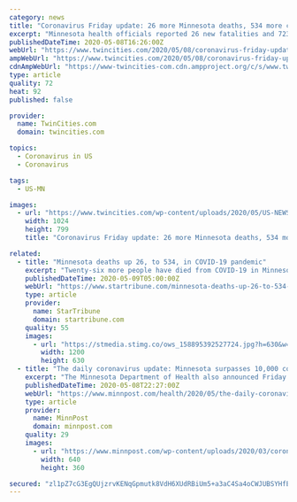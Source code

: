 ```yaml
---
category: news
title: "Coronavirus Friday update: 26 more Minnesota deaths, 534 more confirmed cases"
excerpt: "Minnesota health officials reported 26 new fatalities and 723 additional confirmed cases of coronavirus Friday. That brings the total number of Minnesotans who have died to 534 and the total"
publishedDateTime: 2020-05-08T16:26:00Z
webUrl: "https://www.twincities.com/2020/05/08/coronavirus-friday-update-26-more-minnesota-deaths-534-more-confirmed-cases/"
ampWebUrl: "https://www.twincities.com/2020/05/08/coronavirus-friday-update-26-more-minnesota-deaths-534-more-confirmed-cases/amp/"
cdnAmpWebUrl: "https://www-twincities-com.cdn.ampproject.org/c/s/www.twincities.com/2020/05/08/coronavirus-friday-update-26-more-minnesota-deaths-534-more-confirmed-cases/amp/"
type: article
quality: 72
heat: 92
published: false

provider:
  name: TwinCities.com
  domain: twincities.com

topics:
  - Coronavirus in US
  - Coronavirus

tags:
  - US-MN

images:
  - url: "https://www.twincities.com/wp-content/uploads/2020/05/US-NEWS-CORONAVIRUS-NEW-STRAIN-ZUM.jpg?w=1024&h=800"
    width: 1024
    height: 799
    title: "Coronavirus Friday update: 26 more Minnesota deaths, 534 more confirmed cases"

related:
  - title: "Minnesota deaths up 26, to 534, in COVID-19 pandemic"
    excerpt: "Twenty-six more people have died from COVID-19 in Minnesota, state health officials reported today, as the number of confirmed cases across the state grew to 10,088."
    publishedDateTime: 2020-05-09T05:00:00Z
    webUrl: "https://www.startribune.com/minnesota-deaths-up-26-to-534-in-covid-19-pandemic/570308322/"
    type: article
    provider:
      name: StarTribune
      domain: startribune.com
    quality: 55
    images:
      - url: "https://stmedia.stimg.co/ows_158895392527724.jpg?h=630&w=1200&fit=crop&bg=999&crop=faces"
        width: 1200
        height: 630
  - title: "The daily coronavirus update: Minnesota surpasses 10,000 confirmed cases; state bans large, in-person graduation ceremonies"
    excerpt: "The Minnesota Department of Health also announced Friday another 26 Minnesotans have died of COVID-19, bringing the total number of deaths in the state to 534."
    publishedDateTime: 2020-05-08T22:27:00Z
    webUrl: "https://www.minnpost.com/health/2020/05/the-daily-coronavirus-update-minnesota-surpasses-10000-confirmed-cases-state-bans-large-in-person-graduation-ceremonies/"
    type: article
    provider:
      name: MinnPost
      domain: minnpost.com
    quality: 29
    images:
      - url: "https://www.minnpost.com/wp-content/uploads/2020/03/coronavirusCDC640.png"
        width: 640
        height: 360

secured: "zl1pZ7cG3EgQUjzrvKENqGpmutk8VdH6XUdRBiUm5+a3aC4Sa4oCWJUBSYHfEAE41AbYWOPoje0tZFEDzKtVAh0Ln5g9u2FIRM33U6/q22tysmqm0b8OhJhgOLghuqBbIwc+KL1EsffLPc4MXBvMJjAzFr/uOjX2To85GQKrX+Y/zCgNIQsaTiQvmqD/2SR0T51o9zVEH8cqJJGYkZ8EbR0XMA633feLQNcimfcmpzdPwBtf5d5aYqwj6sZ/vTNs2Nmv1AjotlN9U7OMih92ND6rN1tuKblWhBaqIJjf/+9l7C1PluSL/pJa8jWP7AFnr7TKAJqVeBK1oGrNQmW7nJBfYiGc+pNF1xalLxf0rG5xbj3Tqyxkvvi1Z2mMQgRukU80FC6nI+cCiRbdIDDcq/iTLFHsbOhotGLMLrZZHCVjYEPIGfOonLvavDCfAa1OF9uOXQ7YWErPC/UdDgsW677JJH9Sc9Ov8wDdLiFIZZc=;dRKhyHZqLk0d+1adCuwOkQ=="
---
```


